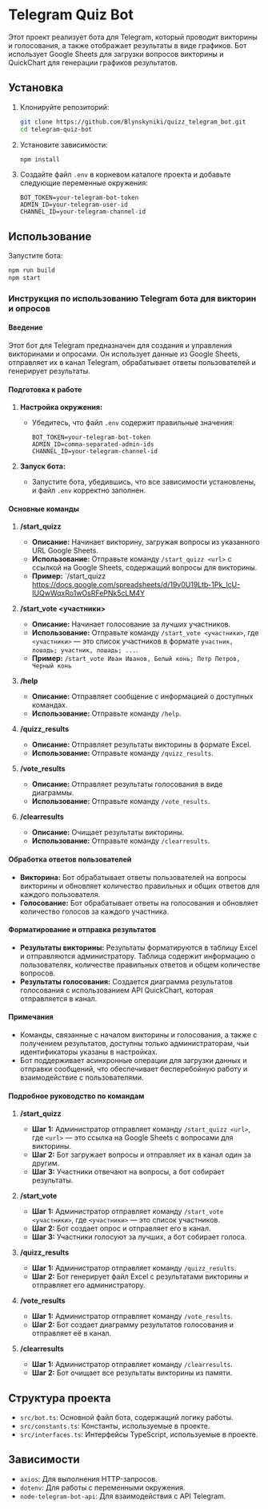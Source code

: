 # Telegram Quiz Bot

Этот проект реализует бота для Telegram, который проводит викторины и голосования, а также отображает результаты в виде
графиков. Бот использует Google Sheets для загрузки вопросов викторины и QuickChart для генерации графиков результатов.

## Установка

1. Клонируйте репозиторий:
   ```sh
   git clone https://github.com/Blynskyniki/quizz_telegram_bot.git
   cd telegram-quiz-bot
   ```

2. Установите зависимости:
   ```sh
   npm install
   ```

3. Создайте файл `.env` в корневом каталоге проекта и добавьте следующие переменные окружения:
   ```
   BOT_TOKEN=your-telegram-bot-token
   ADMIN_ID=your-telegram-user-id
   CHANNEL_ID=your-telegram-channel-id
   ```

## Использование

Запустите бота:

```sh
npm run build
npm start
```

### Инструкция по использованию Telegram бота для викторин и опросов

#### Введение

Этот бот для Telegram предназначен для создания и управления викторинами и опросами. Он использует данные из Google
Sheets, отправляет их в канал Telegram, обрабатывает ответы пользователей и генерирует результаты.

#### Подготовка к работе

1. **Настройка окружения:**
    - Убедитесь, что файл `.env` содержит правильные значения:
      ```
      BOT_TOKEN=your-telegram-bot-token
      ADMIN_ID=comma-separated-admin-ids
      CHANNEL_ID=your-telegram-channel-id
      ```

2. **Запуск бота:**
    - Запустите бота, убедившись, что все зависимости установлены, и файл `.env` корректно заполнен.

#### Основные команды

1. **/start_quizz <url>**
    - **Описание:** Начинает викторину, загружая вопросы из указанного URL Google Sheets.
    - **Использование:** Отправьте команду `/start_quizz <url>` с ссылкой на Google Sheets, содержащий вопросы для
      викторины.
    - **Пример:** `/start_quizz https://docs.google.com/spreadsheets/d/19v0U19Ltb-1Pk_lcU-IUQwWqxRo1wOsRFePNk5cLM4Y

2. **/start_vote <участники>**
    - **Описание:** Начинает голосование за лучших участников.
    - **Использование:** Отправьте команду `/start_vote <участники>`, где `<участники>` — это список участников в
      формате `участник, лошадь; участник, лошадь; ...`.
    - **Пример:** `/start_vote Иван Иванов, Белый конь; Петр Петров, Черный конь`

3. **/help**
    - **Описание:** Отправляет сообщение с информацией о доступных командах.
    - **Использование:** Отправьте команду `/help`.

4. **/quizz_results**
    - **Описание:** Отправляет результаты викторины в формате Excel.
    - **Использование:** Отправьте команду `/quizz_results`.

5. **/vote_results**
    - **Описание:** Отправляет результаты голосования в виде диаграммы.
    - **Использование:** Отправьте команду `/vote_results`.

6. **/clearresults**
    - **Описание:** Очищает результаты викторины.
    - **Использование:** Отправьте команду `/clearresults`.

#### Обработка ответов пользователей

- **Викторина:** Бот обрабатывает ответы пользователей на вопросы викторины и обновляет количество правильных и общих
  ответов для каждого пользователя.
- **Голосование:** Бот обрабатывает ответы на голосования и обновляет количество голосов за каждого участника.

#### Форматирование и отправка результатов

- **Результаты викторины:** Результаты форматируются в таблицу Excel и отправляются администратору. Таблица содержит
  информацию о пользователях, количестве правильных ответов и общем количестве вопросов.
- **Результаты голосования:** Создается диаграмма результатов голосования с использованием API QuickChart, которая
  отправляется в канал.

#### Примечания

- Команды, связанные с началом викторины и голосования, а также с получением результатов, доступны только
  администраторам, чьи идентификаторы указаны в настройках.
- Бот поддерживает асинхронные операции для загрузки данных и отправки сообщений, что обеспечивает бесперебойную работу
  и взаимодействие с пользователями.

#### Подробное руководство по командам

1. **/start_quizz**
    - **Шаг 1:** Администратор отправляет команду `/start_quizz <url>`, где `<url>` — это ссылка на Google Sheets с
      вопросами для викторины.
    - **Шаг 2:** Бот загружает вопросы и отправляет их в канал один за другим.
    - **Шаг 3:** Участники отвечают на вопросы, а бот собирает результаты.

2. **/start_vote**
    - **Шаг 1:** Администратор отправляет команду `/start_vote <участники>`, где `<участники>` — это список участников.
    - **Шаг 2:** Бот создает опрос и отправляет его в канал.
    - **Шаг 3:** Участники голосуют за лучших, а бот собирает голоса.

3. **/quizz_results**
    - **Шаг 1:** Администратор отправляет команду `/quizz_results`.
    - **Шаг 2:** Бот генерирует файл Excel с результатами викторины и отправляет его администратору.

4. **/vote_results**
    - **Шаг 1:** Администратор отправляет команду `/vote_results`.
    - **Шаг 2:** Бот создает диаграмму результатов голосования и отправляет её в канал.

5. **/clearresults**
    - **Шаг 1:** Администратор отправляет команду `/clearresults`.
    - **Шаг 2:** Бот очищает все результаты викторины из памяти.

## Структура проекта

- `src/bot.ts`: Основной файл бота, содержащий логику работы.
- `src/constants.ts`: Константы, используемые в проекте.
- `src/interfaces.ts`: Интерфейсы TypeScript, используемые в проекте.

## Зависимости

- `axios`: Для выполнения HTTP-запросов.
- `dotenv`: Для работы с переменными окружения.
- `node-telegram-bot-api`: Для взаимодействия с API Telegram.


